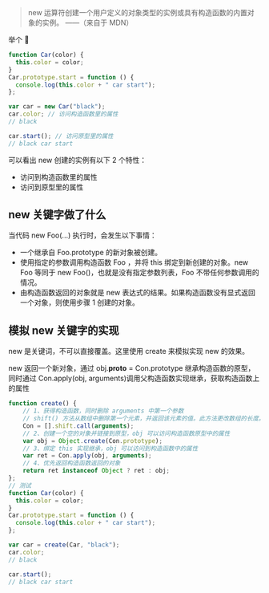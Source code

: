 > new 运算符创建一个用户定义的对象类型的实例或具有构造函数的内置对象的实例。 ——（来自于 MDN）

举个 🌰

```js
function Car(color) {
  this.color = color;
}
Car.prototype.start = function () {
  console.log(this.color + " car start");
};

var car = new Car("black");
car.color; // 访问构造函数里的属性
// black

car.start(); // 访问原型里的属性
// black car start
```

可以看出 new 创建的实例有以下 2 个特性：

- 访问到构造函数里的属性
- 访问到原型里的属性

## new 关键字做了什么

当代码 new Foo(...) 执行时，会发生以下事情：

- 一个继承自 Foo.prototype 的新对象被创建。
- 使用指定的参数调用构造函数 Foo ，并将 this 绑定到新创建的对象。new Foo 等同于 new Foo()，也就是没有指定参数列表，Foo 不带任何参数调用的情况。
- 由构造函数返回的对象就是 new 表达式的结果。如果构造函数没有显式返回一个对象，则使用步骤 1 创建的对象。

## 模拟 new 关键字的实现

new 是关键词，不可以直接覆盖。这里使用 create 来模拟实现 new 的效果。

new 返回一个新对象，通过 obj.**proto** = Con.prototype 继承构造函数的原型，同时通过 Con.apply(obj, arguments)调用父构造函数实现继承，获取构造函数上的属性

```js
function create() {
	// 1、获得构造函数，同时删除 arguments 中第一个参数
    // shift() 方法从数组中删除第一个元素，并返回该元素的值。此方法更改数组的长度。
    Con = [].shift.call(arguments);
	// 2、创建一个空的对象并链接到原型，obj 可以访问构造函数原型中的属性
    var obj = Object.create(Con.prototype);
	// 3、绑定 this 实现继承，obj 可以访问到构造函数中的属性
    var ret = Con.apply(obj, arguments);
	// 4、优先返回构造函数返回的对象
	return ret instanceof Object ? ret : obj;
};
// 测试
function Car(color) {
  this.color = color;
}
Car.prototype.start = function () {
  console.log(this.color + " car start");
};

var car = create(Car, "black");
car.color;
// black

car.start();
// black car start
```
